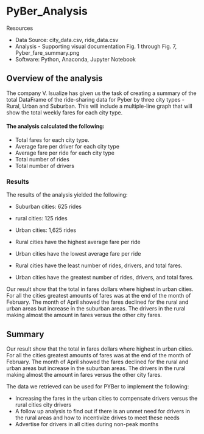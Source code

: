 # PyBer_Analysis

Resources

-  Data Source: city_data.csv, ride_data.csv
-  Analysis - Supporting visual documentation Fig. 1 through Fig. 7, Pyber_fare_summary.png 
-  Software: Python, Anaconda, Jupyter Notebook

## Overview of the analysis

The company V. Isualize has given us the task of creating a summary of the total DataFrame of the ride-sharing data for Pyber by three city types - Rural, Urban and Suburban. This will include a multiple-line graph that will show the total weekly fares for each city type.


#### The analysis calculated the following:

- Total fares for each city type. 
- Average fare per driver for each city type
- Average fare per ride for each city type
- Total number of rides
- Total number of drivers 


### Results

The results of the analysis yielded the following:

- Suburban cities: 625 rides 
- rural cities: 125 rides 
- Urban cities: 1,625 rides

- Rural cities have the highest average fare per ride 
- Urban cities have the lowest average fare per ride
- Rural cities have the least number of rides, drivers, and total fares.
- Urban cities have the greatest number of rides, drivers, and total fares.


Our result show that the total in fares dollars where highest in urban cities. For all the cities greatest amounts of fares was at the end of the month of February. The month of April showed the fares declined for the rural and urban areas but increase in the suburban areas. The drivers in the rural making almost the amount in fares versus the other city fares.


## Summary

Our result show that the total in fares dollars where highest in urban cities. For all the cities greatest amounts of fares was at the end of the month of February. The month of April showed the fares declined for the rural and urban areas but increase in the suburban areas. The drivers in the rural making almost the amount in fares versus the other city fares.

The data we retrieved can be used for PYBer to implement the following: 

-  Increasing the fares in the urban cities to compensate drivers versus the rural cities city drivers 
-  A follow up analysis to find out if there is an unmet need for drivers in the rural areas and how to incentivize drives to meet these needs
-  Advertise for drivers in all cities during non-peak months